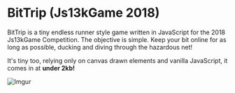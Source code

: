 # BitTrip (Js13kGame 2018)
BitTrip is a tiny endless runner style game written in JavaScript for the 2018 Js13kGame Competition. The objective is simple. Keep your bit online for as long as possible, ducking and diving through the hazardous net!

It's tiny too, relying only on canvas drawn elements and vanilla JavaScript, it comes in at **under 2kb!**

![Imgur](https://i.imgur.com/ls4DiYZ.gif)

